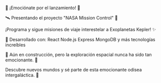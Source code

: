 🚀 ¡Emociónate por el lanzamiento! 🌌

🛰️ Presentando el proyecto "NASA Mission Control" 🌠

¡Programa y sigue misiones de viaje interestelar a Exoplanetas Kepler! ✨

🔧 Desarrollado con:
React
Node.js
Express
MongoDB
y más tecnologías increíbles

🚧 Aún en construcción, pero la exploración espacial nunca ha sido tan emocionante. 🚧

Descubre nuevos mundos y sé parte de esta emocionante odisea intergaláctica. 🚀
